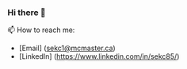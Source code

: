 ### Hi there 👋
 
 📫 How to reach me: 
 - [Email] (sekc1@mcmaster.ca) 
 - [LinkedIn] (https://www.linkedin.com/in/sekc85/)
 
<!--
**Carlos-Sek/Carlos-Sek** is a ✨ _special_ ✨ repository because its `README.md` (this file) appears on your GitHub profile.

Here are some ideas to get you started:


- 🌱 I’m currently learning ...
- 💬 Ask me about ...
- 📫 How to reach me: sekc1@mcmaster.ca
- 😄 Pronouns: ...
- ⚡ Fun fact: ...
-->
